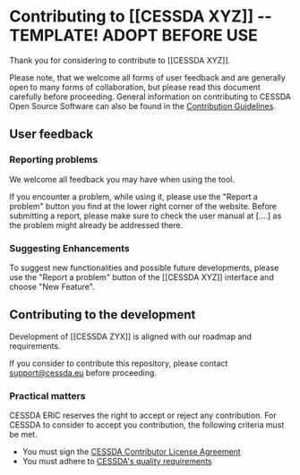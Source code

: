 # Contributing to [[CESSDA XYZ]] -- TEMPLATE! ADOPT BEFORE USE

Thank you for considering to contribute to [[CESSDA XYZ]].

Please note, that we welcome all forms of user feedback and are generally open to many forms of collaboration, but please read this document carefully before proceeding.
General information on contributing to CESSDA Open Source Software can also be found in the [Contribution Guidelines](https://bitbucket.org/cessda/cessda.guidelines.public/src/master/CONTRIBUTING.md).

## User feedback

### Reporting problems

We welcome all feedback you may have when using the tool.

If you encounter a problem, while using it, please use the "Report a problem" button you find at the lower right corner of the website.
Before submitting a report, please make sure to check the user manual at [....] as the problem might already be addressed there.

### Suggesting Enhancements

To suggest new functionalities and possible future developments, please use the "Report a problem" button of the [[CESSDA XYZ]] interface and choose "New Feature".


## Contributing to the development

Development of [[CESSDA ZYX]] is aligned with our roadmap and requirements.

If you consider to contribute this repository, please contact support@cessda.eu before proceeding.

### Practical matters

CESSDA ERIC reserves the right to accept or reject any contribution.
For CESSDA to consider to accept you contribution, the following criteria must be met.

* You must sign the [CESSDA Contributor License Agreement](https://bit.ly/contrib_req)
* You must adhere to [CESSDA's quality requirements](https://bitbucket.org/cessda/cessda.guidelines.public/src/master/quality.md)




